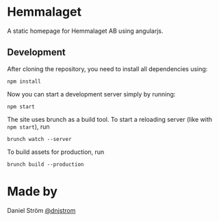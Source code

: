 Hemmalaget
==========

A static homepage for Hemmalaget AB using angularjs.

## Development

After cloning the repository, you need to install all dependencies using:

	npm install

Now you can start a development server simply by running:

	npm start

The site uses brunch as a build tool. To start a reloading server (like with
`npm start`), run

	brunch watch --server

To build assets for production, run

	brunch build --production

# Made by
Daniel Ström [@dnjstrom](http://twitter.com/dnjstrom)
